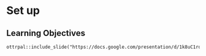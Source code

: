 # Set up

## Learning Objectives

```{r, fig.align='center', echo = FALSE, fig.alt= "Major point!! example image"}
ottrpal::include_slide("https://docs.google.com/presentation/d/1k8uC1rqnGTSbKjBsWvKYgiUUxO1q_VhJCwZQHJNWozA/edit#slide=id.g29054a882fd_0_52")
```
